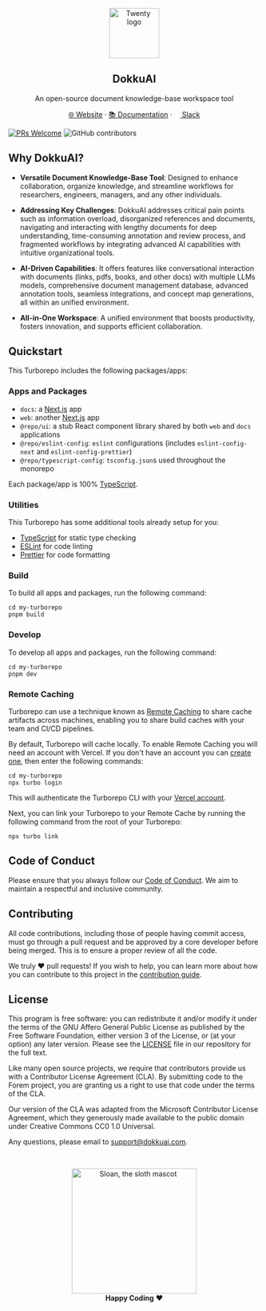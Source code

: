 <p align="center">
  <a href="https://www.twenty.com">
    <img src="./packages/twenty-website/public/images/core/logo.svg" width="100px" alt="Twenty logo" />
  </a>
</p>

<h2 align="center" >DokkuAI </h3>
<p align="center">An open-source document knowledge-base workspace tool</p>

<p align="center"><a href="https://dokkuai.com">🌐 Website</a> · <a href="https://docs.dokkuai.com">📚 Documentation</a> ·  <a href="https://slack.com"><img src="https://upload.wikimedia.org/wikipedia/commons/d/d5/Slack_icon_2019.svg" width="12" height="12"/> Slack</a><p>



[![PRs Welcome](https://img.shields.io/badge/PRs-welcome-brightgreen.svg?logo=github)](http://makeapullrequest.com)
![GitHub contributors](https://img.shields.io/github/contributors/dokkuai/dokkuai?logo=github)




## Why DokkuAI?

- **Versatile Document Knowledge-Base Tool**: Designed to enhance collaboration, organize knowledge, and streamline workflows for researchers, engineers, managers, and any other individuals.

- **Addressing Key Challenges**: DokkuAI addresses critical pain points such as information overload, disorganized references and documents, navigating and interacting with lengthy documents for deep understanding, time-consuming annotation and review process, and fragmented workflows by integrating advanced AI capabilities with intuitive organizational tools.

- **AI-Driven Capabilities**:  It offers features like conversational interaction with documents (links, pdfs, books, and other docs) with multiple LLMs models, comprehensive document management database, advanced annotation tools, seamless integrations, and concept map generations, all within an unified environment.

- **All-in-One Workspace**: A unified environment that boosts productivity, fosters innovation, and supports efficient collaboration.

## Quickstart

This Turborepo includes the following packages/apps:

### Apps and Packages

- `docs`: a [Next.js](https://nextjs.org/) app
- `web`: another [Next.js](https://nextjs.org/) app
- `@repo/ui`: a stub React component library shared by both `web` and `docs` applications
- `@repo/eslint-config`: `eslint` configurations (includes `eslint-config-next` and `eslint-config-prettier`)
- `@repo/typescript-config`: `tsconfig.json`s used throughout the monorepo

Each package/app is 100% [TypeScript](https://www.typescriptlang.org/).

### Utilities

This Turborepo has some additional tools already setup for you:

- [TypeScript](https://www.typescriptlang.org/) for static type checking
- [ESLint](https://eslint.org/) for code linting
- [Prettier](https://prettier.io) for code formatting

### Build

To build all apps and packages, run the following command:

```
cd my-turborepo
pnpm build
```

### Develop

To develop all apps and packages, run the following command:

```
cd my-turborepo
pnpm dev
```

### Remote Caching

Turborepo can use a technique known as [Remote Caching](https://turbo.build/repo/docs/core-concepts/remote-caching) to share cache artifacts across machines, enabling you to share build caches with your team and CI/CD pipelines.

By default, Turborepo will cache locally. To enable Remote Caching you will need an account with Vercel. If you don't have an account you can [create one](https://vercel.com/signup), then enter the following commands:

```
cd my-turborepo
npx turbo login
```

This will authenticate the Turborepo CLI with your [Vercel account](https://vercel.com/docs/concepts/personal-accounts/overview).

Next, you can link your Turborepo to your Remote Cache by running the following command from the root of your Turborepo:

```
npx turbo link
```

## Code of Conduct

Please ensure that you always follow our [Code of Conduct](https://dokkuai.gitbook.io/dokkuai-docs/about/code-of-conduct). We aim to maintain a respectful and inclusive community.

## Contributing

All code contributions, including those of people having commit access, must go through a pull request and be approved by a core developer before being merged. This is to ensure a proper review of all the code. 

We truly ❤️ pull requests! If you wish to help, you can learn more about how you can contribute to this project in the [contribution guide](https://dokkuai.gitbook.io/dokkuai-docs/about/contributing).



## License

This program is free software: you can redistribute it and/or modify it under
the terms of the GNU Affero General Public License as published by the Free
Software Foundation, either version 3 of the License, or (at your option) any
later version. Please see the [LICENSE](./LICENSE.md) file in our repository for
the full text.

Like many open source projects, we require that contributors provide us with a
Contributor License Agreement (CLA). By submitting code to the Forem project,
you are granting us a right to use that code under the terms of the CLA.

Our version of the CLA was adapted from the Microsoft Contributor License
Agreement, which they generously made available to the public domain under
Creative Commons CC0 1.0 Universal.

Any questions, please email to support@dokkuai.com.

<br>

<p align="center">
  <img alt="Sloan, the sloth mascot" width="250px" src="https://thepracticaldev.s3.amazonaws.com/uploads/user/profile_image/31047/af153cd6-9994-4a68-83f4-8ddf3e13f0bf.jpg">
  <br>
  <strong>Happy Coding</strong> ❤️
</p>
